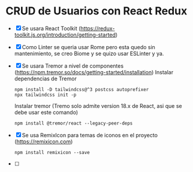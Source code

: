 # CRUD de Usuarios con React Redux

- [x] Se usara React Toolkit (https://redux-toolkit.js.org/introduction/getting-started)
- [x] Como Linter se queria usar Rome pero esta quedo sin mantenimiento, se creo Biome y se quizo usar ESLinter y ya.
- [x] Se usara Tremor a nivel de componentes (https://npm.tremor.so/docs/getting-started/installation)
  Instalar dependencias de Tremor
  ```
  npm install -D tailwindcss@^3 postcss autoprefixer
  npx tailwindcss init -p
  ```
  Instalar tremor (Tremo solo admite version 18.x de React, asi que se debe usar este comando)
  ```
  npm install @tremor/react --legacy-peer-deps
  ```
  
- [x] Se usa RemixIcon para temas de iconos en el proyecto (https://remixicon.com)
  ```
  npm install remixicon --save
  ```
- [ ] 